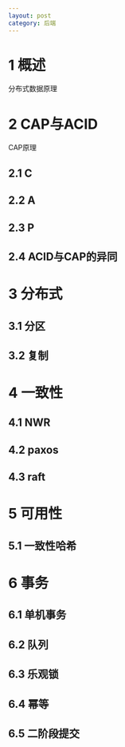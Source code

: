```yaml
---
layout: post
category: 后端
---
```


# 1 概述
分布式数据原理

# 2 CAP与ACID
CAP原理

## 2.1 C

## 2.2 A

## 2.3 P

## 2.4 ACID与CAP的异同

# 3 分布式

## 3.1 分区

## 3.2 复制

# 4 一致性

## 4.1 NWR

## 4.2 paxos

## 4.3 raft

# 5 可用性

## 5.1 一致性哈希

# 6 事务

## 6.1 单机事务

## 6.2 队列

## 6.3 乐观锁

## 6.4 幂等

## 6.5 二阶段提交


